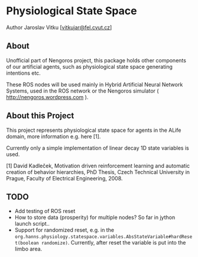 Physiological State Space
====================================================

Author Jaroslav Vitku [vitkujar@fel.cvut.cz]

About
------

Unofficial part of Nengoros project, this package holds other components of our artificial agents, such as physiological state space generating intentions etc.

These ROS nodes will be used mainly in Hybrid Artificial Neural Network Systems, used in the ROS network or the Nengoros simulator ( http://nengoros.wordpress.com ). 

About this Project
-------
This project represents physiological state space for agents in the ALife domain, more information e.g. here [1].

Currently only a simple implementation of linear decay 1D state variables is used.



[1] David Kadleček, Motivation driven reinforcement learning and automatic creation of behavior hierarchies, PhD Thesis, Czech Technical University in Prague, Faculty of Electrical Engineering, 2008. 


TODO
-------

* Add testing of ROS reset
* How to store data (prosperity) for multiple nodes? So far in jython launch script..
* Support for randomized reset, e.g. in the `org.hanns.physiology.statespace.variables.AbsStateVariable#hardReset(boolean randomize)`. Currently, after reset the variable is put into the limbo area.
